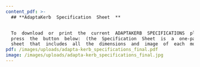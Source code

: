 ```yaml
---
content_pdf: >-
  ## **AdaptaKerb  Specification  Sheet  **


  To  download  or  print  the  current  ADAPTAKERB  SPECIFICATIONS  please 
  press  the  button  below:  (the  Specification  Sheet  is  a  one-page 
  sheet  that  includes  all  the  dimensions  and  image  of  each  model)
pdf: /images/uploads/adapta-kerb_specifications_final.pdf
image: /images/uploads/adapta-kerb_specifications_final.jpg
---
```


